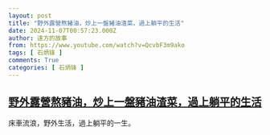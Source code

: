 ```yaml
---
layout: post
title: "野外露營熬豬油，炒上一盤豬油渣菜，過上躺平的生活"
date: 2024-11-07T00:57:23.000Z
author: 遠方的故事
from: https://www.youtube.com/watch?v=QcvbF3m9ako
tags: [ 石炳锋 ]
comments: True
categories: [ 石炳锋 ]
---
```

<!--1730941043000-->
[野外露營熬豬油，炒上一盤豬油渣菜，過上躺平的生活](https://www.youtube.com/watch?v=QcvbF3m9ako)
------

<div>
床車流浪，野外生活，過上躺平的一生。
</div>
